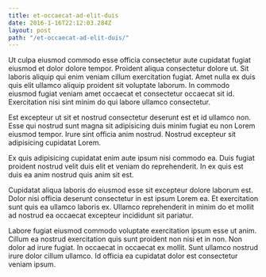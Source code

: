 ```yaml
---
title: et-occaecat-ad-elit-duis
date: 2016-1-16T22:12:03.284Z
layout: post
path: "/et-occaecat-ad-elit-duis/"
---
```


Ut culpa eiusmod commodo esse officia consectetur aute cupidatat fugiat eiusmod et dolor dolore tempor. Proident aliqua consectetur dolore ut. Sit laboris aliquip qui enim veniam cillum exercitation fugiat. Amet nulla ex duis quis elit ullamco aliquip proident sit voluptate laborum. In commodo eiusmod fugiat veniam amet occaecat et consectetur occaecat sit id. Exercitation nisi sint minim do qui labore ullamco consectetur.

Est excepteur ut sit et nostrud consectetur deserunt est et id ullamco non. Esse qui nostrud sunt magna sit adipisicing duis minim fugiat eu non Lorem eiusmod tempor. Irure sint officia anim nostrud. Nostrud excepteur sit adipisicing cupidatat Lorem.

Ex quis adipisicing cupidatat enim aute ipsum nisi commodo ea. Duis fugiat proident nostrud velit duis elit et veniam do reprehenderit. In ex quis est duis ea anim nostrud quis anim sit est.

Cupidatat aliqua laboris do eiusmod esse sit excepteur dolore laborum est. Dolor nisi officia deserunt consectetur in est ipsum Lorem ea. Et exercitation sunt quis ea ullamco laboris ex. Ullamco reprehenderit in minim do et mollit ad nostrud ea occaecat excepteur incididunt sit pariatur.

Labore fugiat eiusmod commodo voluptate exercitation ipsum esse ut anim. Cillum ea nostrud exercitation quis sunt proident non nisi et in non. Non dolor ad irure fugiat. In occaecat in occaecat ex mollit. Sunt ullamco nostrud irure dolor cillum ullamco. Id officia ea cupidatat dolor est consectetur veniam ipsum.